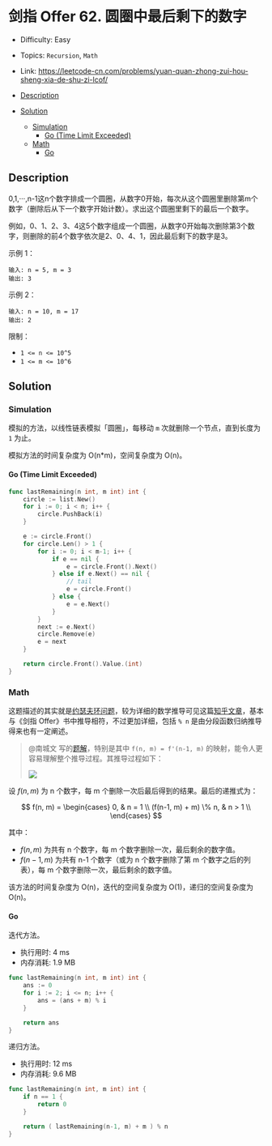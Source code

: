 <!-- omit in toc -->
# 剑指 Offer 62.  圆圈中最后剩下的数字

- Difficulty: Easy
- Topics: `Recursion`, `Math`
- Link: https://leetcode-cn.com/problems/yuan-quan-zhong-zui-hou-sheng-xia-de-shu-zi-lcof/

- [Description](#description)
- [Solution](#solution)
  - [Simulation](#simulation)
    - [Go (Time Limit Exceeded)](#go-time-limit-exceeded)
  - [Math](#math)
    - [Go](#go)

## Description

0,1,···,n-1这n个数字排成一个圆圈，从数字0开始，每次从这个圆圈里删除第m个数字（删除后从下一个数字开始计数）。求出这个圆圈里剩下的最后一个数字。

例如，0、1、2、3、4这5个数字组成一个圆圈，从数字0开始每次删除第3个数字，则删除的前4个数字依次是2、0、4、1，因此最后剩下的数字是3。


示例 1：
```
输入: n = 5, m = 3
输出: 3
```
示例 2：
```
输入: n = 10, m = 17
输出: 2
```

限制：

- `1 <= n <= 10^5`
- `1 <= m <= 10^6`

## Solution

### Simulation

模拟的方法，以线性链表模拟「圆圈」，每移动 `m` 次就删除一个节点，直到长度为 `1` 为止。

模拟方法的时间复杂度为 O(n*m)，空间复杂度为 O(n)。

#### Go (Time Limit Exceeded)

```go
func lastRemaining(n int, m int) int {
    circle := list.New()
    for i := 0; i < n; i++ {
        circle.PushBack(i)
    }

    e := circle.Front()
    for circle.Len() > 1 {
        for i := 0; i < m-1; i++ {
            if e == nil {
                e = circle.Front().Next()
            } else if e.Next() == nil {
                // tail
                e = circle.Front()
            } else {
                e = e.Next()
            }
        }
        next := e.Next()
        circle.Remove(e)
        e = next
    }

    return circle.Front().Value.(int)
}
```

### Math

这题描述的其实就是[约瑟夫环问题](https://zh.wikipedia.org/wiki/%E7%BA%A6%E7%91%9F%E5%A4%AB%E6%96%AF%E9%97%AE%E9%A2%98)，较为详细的数学推导可见这篇[知乎文章](https://zhuanlan.zhihu.com/p/121159246)，基本与《剑指 Offer》书中推导相符，不过更加详细，包括 `% n` 是由分段函数归纳推导得来也有一定阐述。

> @南城文 写的[题解](https://leetcode-cn.com/problems/yuan-quan-zhong-zui-hou-sheng-xia-de-shu-zi-lcof/solution/si-bu-he-xin-gong-shi-qing-song-nong-don-3vln/)，特别是其中 `f(n, m) = f'(n-1, m)` 的映射，能令人更容易理解整个推导过程。其推导过程如下：
> 
> ![](https://pic.leetcode-cn.com/1622207345-bKYeRl-Screenshot%20from%202021-05-28%2021-08-29.png)


设 $f(n, m)$ 为 n 个数字，每 m 个删除一次后最后得到的结果。最后的递推式为：

$$
f(n, m) = \begin{cases}
0, & n = 1 \\ 
(f(n-1, m) + m) \% n, & n > 1 \\
\end{cases}
$$

其中：
- $f(n, m)$ 为共有 n 个数字，每 m 个数字删除一次，最后剩余的数字值。
- $f(n-1, m)$ 为共有 n-1 个数字（或为 n 个数字删除了第 m 个数字之后的列表），每 m 个数字删除一次，最后剩余的数字值。

该方法的时间复杂度为 O(n)，迭代的空间复杂度为 O(1)，递归的空间复杂度为 O(n)。

#### Go

迭代方法。

- 执行用时: 4 ms
- 内存消耗: 1.9 MB

```go
func lastRemaining(n int, m int) int {
    ans := 0 
    for i := 2; i <= n; i++ {
        ans = (ans + m) % i
    }

    return ans
}
```

递归方法。

- 执行用时: 12 ms
- 内存消耗: 9.6 MB

```go
func lastRemaining(n int, m int) int {
    if n == 1 {
        return 0
    }

    return ( lastRemaining(n-1, m) + m ) % n
}
```
